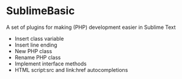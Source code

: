 # SublimeBasic
A set of plugins for making (PHP) development easier in Sublime Text

- Insert class variable
- Insert line ending
- New PHP class
- Rename PHP class
- Implement interface methods
- HTML script:src and link:href autocompletions